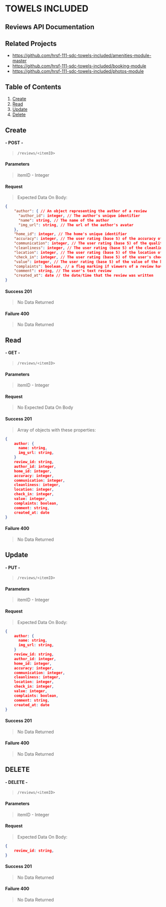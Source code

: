 # TOWELS INCLUDED
## Reviews API Documentation

## Related Projects

  - https://github.com/hrsf-111-sdc-towels-included/amenities-module-master
  - https://github.com/hrsf-111-sdc-towels-included/booking-module
  - https://github.com/hrsf-111-sdc-towels-included/photos-module

## Table of Contents
1. [Create](#Create)
1. [Read](#Read)
1. [Update](#Update)
1. [Delete](#Delete)

## Create
#### - POST -
>`/reviews/<itemID>`
#### Parameters
> itemID - Integer
#### Request
> Expected Data On Body:
```json
{
    "author": { // An object representing the author of a review
      "author_id": integer, // The author's unique identifier
      "name": string, // The name of the author
      "img_url": string, // The url of the author's avatar
    },
    "home_id": integer, // The home's unique identifier
    "accuracy": integer, // The user rating (base 5) of the accuracy of the post against their experience.
    "communication": integer, // The user rating (base 5) of the quality of communication
    "cleanliness": integer, // The user rating (base 5) of the cleanliness of the home
    "location": integer, // The user rating (base 5) of the location of the home
    "check_in": integer, // The user rating (base 5) of the user's check in experience
    "value": integer, // The user rating (base 5) of the value of the home
    "complaints": boolean, // a flag marking if viewers of a review have submitted a complaint about the content of the review (should default to false)
    "comment": string, // The user's text review
    "created_at": date // the date/time that the review was written
}
```
#### Success 201
> No Data Returned

#### Failure 400
> No Data Returned

## Read
#### - GET -
>`/reviews/<itemID>`
#### Parameters
> itemID - Integer
#### Request
> No Expected Data On Body

#### Success 201
> Array of objects with these properties:
```json
{
    author: {
      name: string,
      img_url: string,
    }
    review_id: string,
    author_id: integer,
    home_id: integer,
    accuracy: integer,
    communication: integer,
    cleanliness: integer,
    location: integer,
    check_in: integer,
    value: integer,
    complaints: boolean,
    comment: string,
    created_at: date
}
```

#### Failure 400
> No Data Returned

## Update
#### - PUT -
>`/reviews/<itemID>`
#### Parameters
> itemID - Integer
#### Request
> Expected Data On Body:
```json
{
    author: {
      name: string,
      img_url: string,
    }
    review_id: string,
    author_id: integer,
    home_id: integer,
    accuracy: integer,
    communication: integer,
    cleanliness: integer,
    location: integer,
    check_in: integer,
    value: integer,
    complaints: boolean,
    comment: string,
    created_at: date
}
```
#### Success 201
> No Data Returned

#### Failure 400
> No Data Returned

## DELETE
#### - DELETE -
>`/reviews/<itemID>`
#### Parameters
> itemID - Integer
#### Request
> Expected Data On Body:
```json
{
    review_id: string,
}
```
#### Success 201
> No Data Returned

#### Failure 400
> No Data Returned
